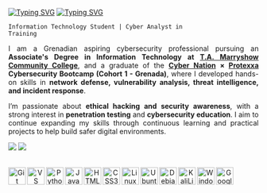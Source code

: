 
<a href="https://git.io/typing-svg"><img src="https://readme-typing-svg.demolab.com?font=Fira+Code&size=30&duration=2000&color=FFFFFF&repeat=false&width=65&lines=%3A~%24" alt="Typing SVG" /></a>
<a href="https://git.io/typing-svg"><img src="https://readme-typing-svg.demolab.com?font=Fira+Code&size=30&duration=2000&pause=5000&width=115&lines=whoami" alt="Typing SVG" /></a>

<code>Information Technology Student | Cyber Analyst in Training</code>

<p align="justify">I am a Grenadian aspiring cybersecurity professional pursuing an <b>Associate's Degree in Information Technology at <a href="https://www.tamcc.edu.gd/">T.A. Marryshow Community College</a></b>, and a graduate of the <b><a href="https://www.cyber-nations.com/">Cyber Nation</a> × <a href="https://protexxa.com/">Protexxa</a> Cybersecurity Bootcamp (Cohort 1 - Grenada)</b>, where I developed hands-on skills in <b>network defense, vulnerability analysis, threat intelligence, and incident response</b>.</p>
<p align="justify">I’m passionate about <b>ethical hacking and security awareness</b>, with a strong interest in <b>penetration testing</b> and <b>cybersecurity education</b>. I aim to continue expanding my skills through continuous learning and practical projects to help build safer digital environments.</p>

<a href="https://www.linkedin.com/in/ahndre-walters/"><img src="https://custom-icon-badges.demolab.com/badge/-LinkedIn-1155ba?style=for-the-badge&logo=linkedin&logoColor=white"></a>
<a href=""><img src="https://custom-icon-badges.demolab.com/badge/-AhndreW5353@TAMCC.EDU.GD-1155ba?style=for-the-badge&logo=mail&logoColor=white&color=lightgrey"></a>
<br><br>
<p align="center">
    <a href="https://git-scm.com/" target="_blank" rel="noreferrer"><img align="left" width="35px" src="https://cdn.jsdelivr.net/gh/devicons/devicon@latest/icons/git/git-original.svg" alt="Git" title="Git" /></a>
    <a href="https://code.visualstudio.com/" target="_blank" rel="noreferrer"><img align="left" width="35px" src="https://raw.githubusercontent.com/danielcranney/readme-generator/main/public/icons/skills/visualstudiocode-colored.svg" alt="VS Code" title="VS Code" /></a>
    <a href="https://www.python.org/" target="_blank" rel="noreferrer"><img align="left" width="35px" src="https://raw.githubusercontent.com/danielcranney/readme-generator/main/public/icons/skills/python-colored.svg" alt="Python" title="Python" /></a>
    <a href="https://developer.mozilla.org/en-US/docs/Web/JavaScript" target="_blank" rel="noreferrer"><img align="left" width="35px" src="https://raw.githubusercontent.com/danielcranney/readme-generator/main/public/icons/skills/javascript-colored.svg" alt="JavaScript" title="JavaScript"  /></a>
    <a href="https://developer.mozilla.org/en-US/docs/Glossary/HTML5" target="_blank" rel="noreferrer"><img align="left" width="35px" src="https://raw.githubusercontent.com/danielcranney/readme-generator/main/public/icons/skills/html5-colored.svg" alt="HTML5" title="HTML5" /></a>
    <a href="https://www.w3.org/TR/CSS/#css" target="_blank" rel="noreferrer"><img align="left" width="35px" src="https://cdn.jsdelivr.net/gh/devicons/devicon@latest/icons/css3/css3-original.svg" alt="CSS3" title="CSS3" /></a>
    <a href="https://www.linux.org" target="_blank" rel="noreferrer"><img align="left" width="35px" src="https://cdn.jsdelivr.net/gh/devicons/devicon@latest/icons/linux/linux-original.svg" alt="Linux" title="Linux" /></a>
    <a href="https://ubuntu.com/" target="_blank" rel="noreferrer"><img align="left" width="35px" src="https://raw.githubusercontent.com/danielcranney/readme-generator/main/public/icons/skills/ubuntu-colored.svg" alt="Ubuntu" title="Ubuntu" /></a>
    <a href="https://www.debian.org/" target="_blank" rel="noreferrer"><img align="left" width="35px" src="https://cdn.jsdelivr.net/gh/devicons/devicon@latest/icons/debian/debian-original.svg" alt="Debian" title="Debian" /></a>
    <a href="https://www.kali.org/" target="_blank" rel="noreferrer"><img align="left" width="35px" src="https://cdn.jsdelivr.net/gh/devicons/devicon@latest/icons/kalilinux/kalilinux-original.svg" alt="KaliLinux" title="KaliLinux" /></a>
    <a href="https://www.microsoft.com/en-us/windows/" target="_blank" rel="noreferrer"><img align="left" width="35px" src="https://cdn.jsdelivr.net/gh/devicons/devicon@latest/icons/windows8/windows8-original.svg" alt="Windows" title="Windows" /></a>
    <a href="https://cloud.google.com/" target="_blank" rel="noreferrer"><img align="left" width="35px" src="https://cdn.jsdelivr.net/gh/devicons/devicon@latest/icons/googlecloud/googlecloud-original.svg" alt="GoogleCloud" title="GoogleCloud" /></a>
</p>

